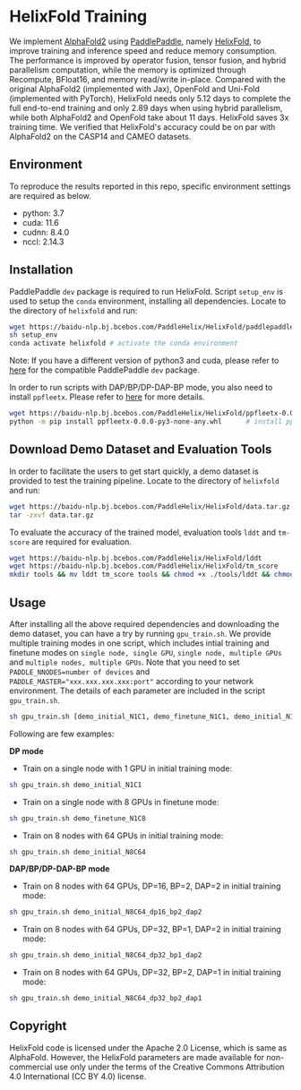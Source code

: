 # HelixFold Training

We implement [AlphaFold2](https://doi.org/10.1038/s41586-021-03819-2) using [PaddlePaddle](https://github.com/paddlepaddle/paddle), namely [HelixFold](https://arxiv.org/abs/2207.05477), to improve training and inference speed and reduce memory consumption. The performance is improved by operator fusion, tensor fusion, and hybrid parallelism computation, while the memory is optimized through Recompute, BFloat16, and memory read/write in-place. Compared with the original AlphaFold2 (implemented with Jax), OpenFold and Uni-Fold (implemented with PyTorch), HelixFold needs only 5.12 days to complete the full end-to-end training and only 2.89 days when using hybrid parallelism, while both AlphaFold2 and OpenFold take about 11 days. HelixFold saves 3x training time. We verified that HelixFold's accuracy could be on par with AlphaFold2 on the CASP14 and CAMEO datasets.

## Environment

To reproduce the results reported in this repo, specific environment settings are required as below. 

- python: 3.7
- cuda: 11.6
- cudnn: 8.4.0
- nccl: 2.14.3

## Installation

PaddlePaddle `dev` package is required to run HelixFold. Script `setup_env` is used to setup the `conda` environment, installing all dependencies. Locate to the directory of `helixfold` and run:
```bash
wget https://baidu-nlp.bj.bcebos.com/PaddleHelix/HelixFold/paddlepaddle_gpu-0.0.0-cp37-cp37m-linux_x86_64.whl
sh setup_env
conda activate helixfold # activate the conda environment
```
Note: If you have a different version of python3 and cuda, please refer to [here](https://www.paddlepaddle.org.cn/whl/linux/gpu/develop.html) for the compatible PaddlePaddle `dev` package.

In order to run scripts with DAP/BP/DP-DAP-BP mode, you also need to install `ppfleetx`. Please refer to [here](https://github.com/PaddlePaddle/PaddleFleetX/tree/release/2.4/projects/protein_folding) for more details.
```bash
wget https://baidu-nlp.bj.bcebos.com/PaddleHelix/HelixFold/ppfleetx-0.0.0-py3-none-any.whl
python -m pip install ppfleetx-0.0.0-py3-none-any.whl  	   # install ppfleetx
```

## Download Demo Dataset and Evaluation Tools

In order to facilitate the users to get start quickly, a demo dataset is provided to test the training pipeline. Locate to the directory of `helixfold` and run:
```bash
wget https://baidu-nlp.bj.bcebos.com/PaddleHelix/HelixFold/data.tar.gz
tar -zxvf data.tar.gz
```

To evaluate the accuracy of the trained model, evaluation tools `lddt` and `tm-score` are required for evaluation.
```bash
wget https://baidu-nlp.bj.bcebos.com/PaddleHelix/HelixFold/lddt
wget https://baidu-nlp.bj.bcebos.com/PaddleHelix/HelixFold/tm_score
mkdir tools && mv lddt tm_score tools && chmod +x ./tools/lddt && chmod +x ./tools/tm_score
```

## Usage

After installing all the above required dependencies and downloading the demo dataset, you can have a try by running `gpu_train.sh`. We provide multiple training modes in one script, which includes intial training and finetune modes on `single node, single GPU`, `single node, multiple GPUs` and `multiple nodes, multiple GPUs`. Note that you need to set `PADDLE_NNODES=number of devices` and `PADDLE_MASTER="xxx.xxx.xxx.xxx:port"` according to your network environment. The details of each parameter are included in the script `gpu_train.sh`.

```bash
sh gpu_train.sh [demo_initial_N1C1, demo_finetune_N1C1, demo_initial_N1C8, demo_finetune_N1C8, demo_initial_N8C64, demo_finetune_N8C64, demo_initial_N8C64_dp16_bp2_dap2, demo_initial_N8C64_dp32_bp1_dap2, demo_initial_N8C64_dp32_bp2_dap1]
```

Following are few examples:

**DP mode**

* Train on a single node with 1 GPU in initial training mode:
```bash
sh gpu_train.sh demo_initial_N1C1
```

* Train on a single node with 8 GPUs in finetune mode:
```bash
sh gpu_train.sh demo_finetune_N1C8
```

* Train on 8 nodes with 64 GPUs in initial training mode:
```bash
sh gpu_train.sh demo_initial_N8C64
```

**DAP/BP/DP-DAP-BP mode**

* Train on 8 nodes with 64 GPUs, DP=16, BP=2, DAP=2 in initial training mode:
```bash
sh gpu_train.sh demo_initial_N8C64_dp16_bp2_dap2
```

* Train on 8 nodes with 64 GPUs, DP=32, BP=1, DAP=2 in initial training mode:
```bash
sh gpu_train.sh demo_initial_N8C64_dp32_bp1_dap2
```

* Train on 8 nodes with 64 GPUs, DP=32, BP=2, DAP=1 in initial training mode:
```bash
sh gpu_train.sh demo_initial_N8C64_dp32_bp2_dap1
```

## Copyright

HelixFold code is licensed under the Apache 2.0 License, which is same as AlphaFold. However, the HelixFold parameters are made available for non-commercial use only under the terms of the Creative Commons Attribution 4.0 International (CC BY 4.0) license.
